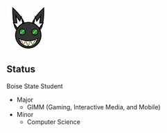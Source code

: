 ![JTKitzhaber's Rabbit Emblem](/JTKitz-Emblem.png)

## Status
Boise State Student
- Major
  - GIMM (Gaming, Interactive Media, and Mobile)
- Minor
  - Computer Science
